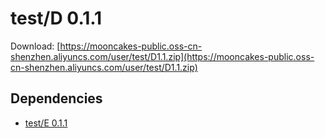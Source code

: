 # test/D 0.1.1

Download: [https://mooncakes-public.oss-cn-shenzhen.aliyuncs.com/user/test/D1.1.zip](https://mooncakes-public.oss-cn-shenzhen.aliyuncs.com/user/test/D1.1.zip)

## Dependencies

* [test/E 0.1.1](test/E/0.1.1/index.md)
